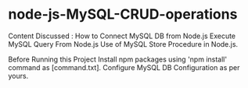 # node-js-MySQL-CRUD-operations
Content Discussed :
  How to Connect MySQL DB from Node.js
  Execute MySQL Query From Node.js
  Use of MySQL Store Procedure in Node.js.
  
Before Running this Project
    Install npm packages using 'npm install' command as [command.txt].
    Configure MySQL DB Configuration as per yours.
